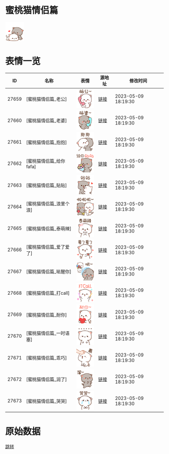 # 蜜桃猫情侣篇

<img src="./cover.png" height="60" alt="cover" />

# 表情一览

|ID|名称|表情|源地址|修改时间|
|----|----|----|----|----|
|27659|[蜜桃猫情侣篇_老公]|<img src="./pic/027659_%5B蜜桃猫情侣篇_老公%5D.png" height="60" alt="老公"/>|[链接](https://i0.hdslb.com/bfs/garb/26eff8b328f808cda488dd3ec0cc7f50a3a4b141.png)|2023-05-09 18:19:30|
|27660|[蜜桃猫情侣篇_老婆]|<img src="./pic/027660_%5B蜜桃猫情侣篇_老婆%5D.png" height="60" alt="老婆"/>|[链接](https://i0.hdslb.com/bfs/garb/ec7a731c40f34aaea91ed51443a662c6de4827f2.png)|2023-05-09 18:19:30|
|27661|[蜜桃猫情侣篇_抱抱]|<img src="./pic/027661_%5B蜜桃猫情侣篇_抱抱%5D.png" height="60" alt="抱抱"/>|[链接](https://i0.hdslb.com/bfs/garb/df5a8b3bfd51cf894d97abeec8001bcdbd2aa9f5.png)|2023-05-09 18:19:30|
|27662|[蜜桃猫情侣篇_给你fafa]|<img src="./pic/027662_%5B蜜桃猫情侣篇_给你fafa%5D.png" height="60" alt="给你fafa"/>|[链接](https://i0.hdslb.com/bfs/garb/00e791038515f19a9c1a0c4fb009a4a41de8ab7a.png)|2023-05-09 18:19:30|
|27663|[蜜桃猫情侣篇_贴贴]|<img src="./pic/027663_%5B蜜桃猫情侣篇_贴贴%5D.png" height="60" alt="贴贴"/>|[链接](https://i0.hdslb.com/bfs/garb/083dd8a1e410bf16e3144142d8673dcd05537935.png)|2023-05-09 18:19:30|
|27664|[蜜桃猫情侣篇_浪里个浪]|<img src="./pic/027664_%5B蜜桃猫情侣篇_浪里个浪%5D.png" height="60" alt="浪里个浪"/>|[链接](https://i0.hdslb.com/bfs/garb/521edf22fe2920b7ec035d52a1de0b03a01f5a4b.png)|2023-05-09 18:19:30|
|27665|[蜜桃猫情侣篇_泰萌辣]|<img src="./pic/027665_%5B蜜桃猫情侣篇_泰萌辣%5D.png" height="60" alt="泰萌辣"/>|[链接](https://i0.hdslb.com/bfs/garb/3e1046640bf9059bbe0694fd0f9f28a5ba50e2ed.png)|2023-05-09 18:19:30|
|27666|[蜜桃猫情侣篇_爱了爱了]|<img src="./pic/027666_%5B蜜桃猫情侣篇_爱了爱了%5D.png" height="60" alt="爱了爱了"/>|[链接](https://i0.hdslb.com/bfs/garb/461f635ac935dcbd42669e11bbaf6f315f0017b1.png)|2023-05-09 18:19:30|
|27667|[蜜桃猫情侣篇_呲醒你]|<img src="./pic/027667_%5B蜜桃猫情侣篇_呲醒你%5D.png" height="60" alt="呲醒你"/>|[链接](https://i0.hdslb.com/bfs/garb/889a5d88fb2741971414e458bc8ac08c3459cb90.png)|2023-05-09 18:19:30|
|27668|[蜜桃猫情侣篇_打call]|<img src="./pic/027668_%5B蜜桃猫情侣篇_打call%5D.png" height="60" alt="打call"/>|[链接](https://i0.hdslb.com/bfs/garb/f2cb7710bf96f90eacc45c3b6a8fe0e7acf605a3.png)|2023-05-09 18:19:30|
|27669|[蜜桃猫情侣篇_耐你]|<img src="./pic/027669_%5B蜜桃猫情侣篇_耐你%5D.png" height="60" alt="耐你"/>|[链接](https://i0.hdslb.com/bfs/garb/7b4862b73e4f176518b93971750a79597a03bcaa.png)|2023-05-09 18:19:30|
|27670|[蜜桃猫情侣篇_一时语塞]|<img src="./pic/027670_%5B蜜桃猫情侣篇_一时语塞%5D.png" height="60" alt="一时语塞"/>|[链接](https://i0.hdslb.com/bfs/garb/ebe3c11c17f9daec5fd60e714eab1689d6cbc5d5.png)|2023-05-09 18:19:30|
|27671|[蜜桃猫情侣篇_乖巧]|<img src="./pic/027671_%5B蜜桃猫情侣篇_乖巧%5D.png" height="60" alt="乖巧"/>|[链接](https://i0.hdslb.com/bfs/garb/5937552c0d137be8fceb622b072c877d1424f363.png)|2023-05-09 18:19:30|
|27672|[蜜桃猫情侣篇_润了]|<img src="./pic/027672_%5B蜜桃猫情侣篇_润了%5D.png" height="60" alt="润了"/>|[链接](https://i0.hdslb.com/bfs/garb/ce9c233f5a10b1c70253f27977a23cfa47c21403.png)|2023-05-09 18:19:30|
|27673|[蜜桃猫情侣篇_哭哭]|<img src="./pic/027673_%5B蜜桃猫情侣篇_哭哭%5D.png" height="60" alt="哭哭"/>|[链接](https://i0.hdslb.com/bfs/garb/1b846ef0c54cf0961699ed9c998c3beb8ef00c7f.png)|2023-05-09 18:19:30|

# 原始数据

[跳转](./raw.json)

